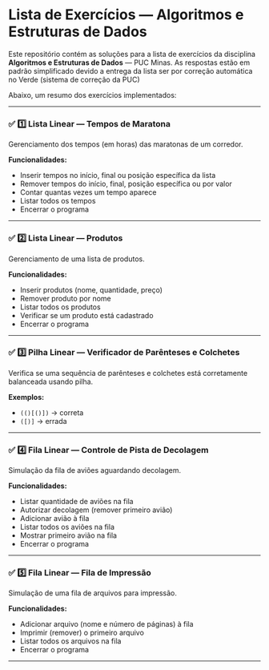 # Lista de Exercícios — Algoritmos e Estruturas de Dados

Este repositório contém as soluções para a lista de exercícios da disciplina **Algoritmos e Estruturas de Dados** — PUC Minas.
As respostas estão em padrão simplificado devido a entrega da lista ser por correção automática no Verde (sistema de correção da PUC)

Abaixo, um resumo dos exercícios implementados:

---

### ✅ 1️⃣ Lista Linear — Tempos de Maratona

Gerenciamento dos tempos (em horas) das maratonas de um corredor.

**Funcionalidades:**
- Inserir tempos no início, final ou posição específica da lista
- Remover tempos do início, final, posição específica ou por valor
- Contar quantas vezes um tempo aparece
- Listar todos os tempos
- Encerrar o programa

---

### ✅ 2️⃣ Lista Linear — Produtos

Gerenciamento de uma lista de produtos.

**Funcionalidades:**
- Inserir produtos (nome, quantidade, preço)
- Remover produto por nome
- Listar todos os produtos
- Verificar se um produto está cadastrado
- Encerrar o programa

---

### ✅ 3️⃣ Pilha Linear — Verificador de Parênteses e Colchetes

Verifica se uma sequência de parênteses e colchetes está corretamente balanceada usando pilha.

**Exemplos:**
- `(()[()])` → correta
- `([)]` → errada

---

### ✅ 4️⃣ Fila Linear — Controle de Pista de Decolagem

Simulação da fila de aviões aguardando decolagem.

**Funcionalidades:**
- Listar quantidade de aviões na fila
- Autorizar decolagem (remover primeiro avião)
- Adicionar avião à fila
- Listar todos os aviões na fila
- Mostrar primeiro avião na fila
- Encerrar o programa

---

### ✅ 5️⃣ Fila Linear — Fila de Impressão

Simulação de uma fila de arquivos para impressão.

**Funcionalidades:**
- Adicionar arquivo (nome e número de páginas) à fila
- Imprimir (remover) o primeiro arquivo
- Listar todos os arquivos na fila
- Encerrar o programa

---

